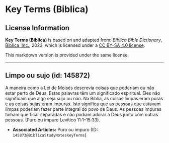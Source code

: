 # Key Terms (Biblica)

## License Information

**Key Terms (Biblica)** is based on and adapted from: _Biblica Bible Dictionary_, [Biblica, Inc.](https://www.biblica.com/), 2023, which is licensed under a [CC BY-SA 4.0 license](https://creativecommons.org/licenses/by-sa/4.0/legalcode.en).

This markdown version is provided under the same license.



--------------------------------

## Limpo ou sujo (id: 145872)

A maneira como a Lei de Moisés descrevia coisas que poderiam ou não estar perto de Deus. Estas palavras têm um significado espiritual. Eles não significam que algo seja sujo ou não. Na Bíblia, as coisas limpas eram puras e as coisas sujas eram impuras. Isto significa que as pessoas que estavam limpas poderiam fazer parte integral do povo de Deus. As pessoas impuras tinham que ficar separadas e não podiam adorar a Deus junto com outras pessoas. (Puro ou impuro Levítico 11:1–15:33\).

* **Associated Articles:** Puro ou impuro (ID: `145873@BiblicaStudyNotesKeyTerms`)

